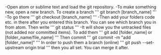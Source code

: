 -Open atom or sublime text and load the git repository.
-To make something new, open a new branch. To create a branch
'''
git branch [branch_name]
'''
-To go there
'''
git checkout [branch_name]
'''
-Then add your folders code etc. in there after you entered this branch. You can see which branch you in from atom. Then write
'''
git status
'''
-It will show you the untracked files (not added nor committed items). To add them
'''
git add [folder_name] or [folder_name/file_name]
'''
Then commit
'''
git commit -m "add [folder_name]"
'''
In order to push them a branch (online)
'''
git push --set-upstream origin trial
'''
then you all set. You can merge it after.
